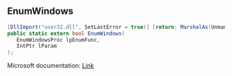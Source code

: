 ## EnumWindows

```csharp
[DllImport("user32.dll", SetLastError = true)] [return: MarshalAs(UnmanagedType.Bool)]
public static extern bool EnumWindows(
   EnumWindowsProc lpEnumFunc,
   IntPtr lParam
);
```

Microsoft documentation: [Link](https://docs.microsoft.com/en-us/windows/win32/api/winuser/nf-winuser-enumwindows)
